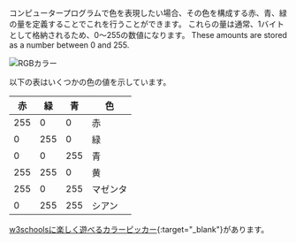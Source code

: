 コンピュータープログラムで色を表現したい場合、その色を構成する赤、青、緑の量を定義することでこれを行うことができます。 これらの量は通常、1バイトとして格納されるため、0〜255の数値になります。 These amounts are stored as a number between 0 and 255.

![RGBカラー](images/RGB.gif)

以下の表はいくつかの色の値を示しています。

| 赤   | 緑   | 青   | 色    |
| --- | --- | --- | ---- |
| 255 | 0   | 0   | 赤    |
| 0   | 255 | 0   | 緑    |
| 0   | 0   | 255 | 青    |
| 255 | 255 | 0   | 黄    |
| 255 | 0   | 255 | マゼンタ |
| 0   | 255 | 255 | シアン  |

[w3schoolsに楽しく遊べるカラーピッカー](https://www.w3schools.com/colors/colors_rgb.asp){:target="_blank"}があります。